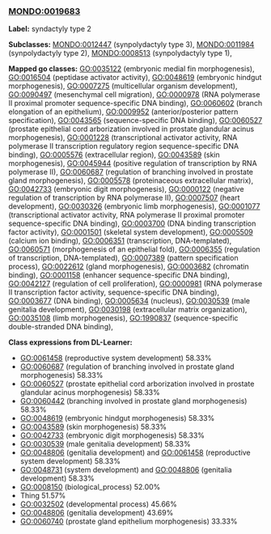 
### [MONDO:0019683](http://purl.obolibrary.org/obo/MONDO_0019683)
**Label:** syndactyly type 2

**Subclasses:** [MONDO:0012447](http://purl.obolibrary.org/obo/MONDO_0012447) (synpolydactyly type 3), [MONDO:0011984](http://purl.obolibrary.org/obo/MONDO_0011984) (synpolydactyly type 2), [MONDO:0008513](http://purl.obolibrary.org/obo/MONDO_0008513) (synpolydactyly type 1), 

**Mapped go classes:** [GO:0035122](http://purl.obolibrary.org/obo/GO_0035122) (embryonic medial fin morphogenesis), [GO:0016504](http://purl.obolibrary.org/obo/GO_0016504) (peptidase activator activity), [GO:0048619](http://purl.obolibrary.org/obo/GO_0048619) (embryonic hindgut morphogenesis), [GO:0007275](http://purl.obolibrary.org/obo/GO_0007275) (multicellular organism development), [GO:0090497](http://purl.obolibrary.org/obo/GO_0090497) (mesenchymal cell migration), [GO:0000978](http://purl.obolibrary.org/obo/GO_0000978) (RNA polymerase II proximal promoter sequence-specific DNA binding), [GO:0060602](http://purl.obolibrary.org/obo/GO_0060602) (branch elongation of an epithelium), [GO:0009952](http://purl.obolibrary.org/obo/GO_0009952) (anterior/posterior pattern specification), [GO:0043565](http://purl.obolibrary.org/obo/GO_0043565) (sequence-specific DNA binding), [GO:0060527](http://purl.obolibrary.org/obo/GO_0060527) (prostate epithelial cord arborization involved in prostate glandular acinus morphogenesis), [GO:0001228](http://purl.obolibrary.org/obo/GO_0001228) (transcriptional activator activity, RNA polymerase II transcription regulatory region sequence-specific DNA binding), [GO:0005576](http://purl.obolibrary.org/obo/GO_0005576) (extracellular region), [GO:0043589](http://purl.obolibrary.org/obo/GO_0043589) (skin morphogenesis), [GO:0045944](http://purl.obolibrary.org/obo/GO_0045944) (positive regulation of transcription by RNA polymerase II), [GO:0060687](http://purl.obolibrary.org/obo/GO_0060687) (regulation of branching involved in prostate gland morphogenesis), [GO:0005578](http://purl.obolibrary.org/obo/GO_0005578) (proteinaceous extracellular matrix), [GO:0042733](http://purl.obolibrary.org/obo/GO_0042733) (embryonic digit morphogenesis), [GO:0000122](http://purl.obolibrary.org/obo/GO_0000122) (negative regulation of transcription by RNA polymerase II), [GO:0007507](http://purl.obolibrary.org/obo/GO_0007507) (heart development), [GO:0030326](http://purl.obolibrary.org/obo/GO_0030326) (embryonic limb morphogenesis), [GO:0001077](http://purl.obolibrary.org/obo/GO_0001077) (transcriptional activator activity, RNA polymerase II proximal promoter sequence-specific DNA binding), [GO:0003700](http://purl.obolibrary.org/obo/GO_0003700) (DNA binding transcription factor activity), [GO:0001501](http://purl.obolibrary.org/obo/GO_0001501) (skeletal system development), [GO:0005509](http://purl.obolibrary.org/obo/GO_0005509) (calcium ion binding), [GO:0006351](http://purl.obolibrary.org/obo/GO_0006351) (transcription, DNA-templated), [GO:0060571](http://purl.obolibrary.org/obo/GO_0060571) (morphogenesis of an epithelial fold), [GO:0006355](http://purl.obolibrary.org/obo/GO_0006355) (regulation of transcription, DNA-templated), [GO:0007389](http://purl.obolibrary.org/obo/GO_0007389) (pattern specification process), [GO:0022612](http://purl.obolibrary.org/obo/GO_0022612) (gland morphogenesis), [GO:0003682](http://purl.obolibrary.org/obo/GO_0003682) (chromatin binding), [GO:0001158](http://purl.obolibrary.org/obo/GO_0001158) (enhancer sequence-specific DNA binding), [GO:0042127](http://purl.obolibrary.org/obo/GO_0042127) (regulation of cell proliferation), [GO:0000981](http://purl.obolibrary.org/obo/GO_0000981) (RNA polymerase II transcription factor activity, sequence-specific DNA binding), [GO:0003677](http://purl.obolibrary.org/obo/GO_0003677) (DNA binding), [GO:0005634](http://purl.obolibrary.org/obo/GO_0005634) (nucleus), [GO:0030539](http://purl.obolibrary.org/obo/GO_0030539) (male genitalia development), [GO:0030198](http://purl.obolibrary.org/obo/GO_0030198) (extracellular matrix organization), [GO:0035108](http://purl.obolibrary.org/obo/GO_0035108) (limb morphogenesis), [GO:1990837](http://purl.obolibrary.org/obo/GO_1990837) (sequence-specific double-stranded DNA binding), 

**Class expressions from DL-Learner:**

- [GO:0061458](http://purl.obolibrary.org/obo/GO_0061458) (reproductive system development) 58.33%
- [GO:0060687](http://purl.obolibrary.org/obo/GO_0060687) (regulation of branching involved in prostate gland morphogenesis) 58.33%
- [GO:0060527](http://purl.obolibrary.org/obo/GO_0060527) (prostate epithelial cord arborization involved in prostate glandular acinus morphogenesis) 58.33%
- [GO:0060442](http://purl.obolibrary.org/obo/GO_0060442) (branching involved in prostate gland morphogenesis) 58.33%
- [GO:0048619](http://purl.obolibrary.org/obo/GO_0048619) (embryonic hindgut morphogenesis) 58.33%
- [GO:0043589](http://purl.obolibrary.org/obo/GO_0043589) (skin morphogenesis) 58.33%
- [GO:0042733](http://purl.obolibrary.org/obo/GO_0042733) (embryonic digit morphogenesis) 58.33%
- [GO:0030539](http://purl.obolibrary.org/obo/GO_0030539) (male genitalia development) 58.33%
- [GO:0048806](http://purl.obolibrary.org/obo/GO_0048806) (genitalia development) and [GO:0061458](http://purl.obolibrary.org/obo/GO_0061458) (reproductive system development) 58.33%
- [GO:0048731](http://purl.obolibrary.org/obo/GO_0048731) (system development) and [GO:0048806](http://purl.obolibrary.org/obo/GO_0048806) (genitalia development) 58.33%
- [GO:0008150](http://purl.obolibrary.org/obo/GO_0008150) (biological_process) 52.00%
- Thing 51.57%
- [GO:0032502](http://purl.obolibrary.org/obo/GO_0032502) (developmental process) 45.66%
- [GO:0048806](http://purl.obolibrary.org/obo/GO_0048806) (genitalia development) 43.69%
- [GO:0060740](http://purl.obolibrary.org/obo/GO_0060740) (prostate gland epithelium morphogenesis) 33.33%


